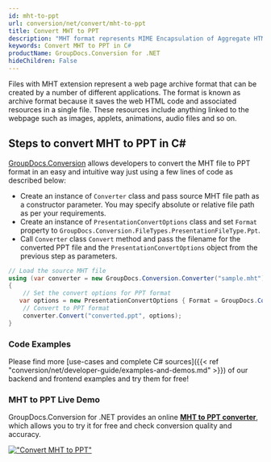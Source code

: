 ```yaml
---
id: mht-to-ppt
url: conversion/net/convert/mht-to-ppt
title: Convert MHT to PPT
description: "MHT format represents MIME Encapsulation of Aggregate HTML with .mht extension. Learn how to convert MHT to PPT file programmatically in C# language using GroupDocs.Conversion for .NET library."
keywords: Convert MHT to PPT in C#
productName: GroupDocs.Conversion for .NET
hideChildren: False
---
```


Files with MHT extension represent a web page archive format that can be created by a number of different applications. The format is known as archive format because it saves the web HTML code and associated resources in a single file. These resources include anything linked to the webpage such as images, applets, animations, audio files and so on.

## Steps to convert MHT to PPT in C#

[GroupDocs.Conversion](https://products.groupdocs.com/conversion/net) allows developers to convert the MHT file to PPT format in an easy and intuitive way just using a few lines of code as described below:

* Create an instance of `Converter` class and pass source MHT file path as a constructor parameter. You may specify absolute or relative file path as per your requirements. 
* Create an instance of `PresentationConvertOptions` class and set `Format` property to `GroupDocs.Conversion.FileTypes.PresentationFileType.Ppt`.
* Call `Converter` class `Convert` method and pass the filename for the converted PPT file and the `PresentationConvertOptions` object from the previous step as parameters.

```csharp
// Load the source MHT file
using (var converter = new GroupDocs.Conversion.Converter("sample.mht"))
{
    // Set the convert options for PPT format
   var options = new PresentationConvertOptions { Format = GroupDocs.Conversion.FileTypes.PresentationFileType.Ppt };
    // Convert to PPT format
    converter.Convert("converted.ppt", options);
}
```

### Code Examples

Please find more [use-cases and complete C# sources]({{< ref "conversion/net/developer-guide/examples-and-demos.md" >}}) of our backend and frontend examples and try them for free!

### MHT to PPT Live Demo

GroupDocs.Conversion for .NET provides an online [**MHT to PPT converter**](https://products.groupdocs.app/conversion/mht-to-ppt), which allows you to try it for free and check conversion quality and accuracy.

[!["Convert MHT to PPT"](conversion/net/images/convert-to-ppt/convert-mht-to-ppt.png)](https://products.groupdocs.app/conversion/mht-to-ppt)
